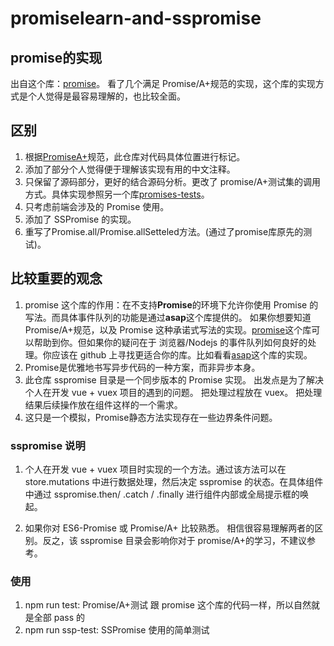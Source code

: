 # promiselearn-and-sspromise

## promise的实现
出自这个库：[promise](https://github.com/then/promise)。
看了几个满足 Promise/A+规范的实现，这个库的实现方式是个人觉得是最容易理解的，也比较全面。

## 区别

1. 根据[PromiseA+](https://promisesaplus.com/)规范，此仓库对代码具体位置进行标记。
2. 添加了部分个人觉得便于理解该实现有用的中文注释。
3. 只保留了源码部分，更好的结合源码分析。更改了 promise/A+测试集的调用方式。具体实现参照另一个库[promises-tests](https://github.com/promises-aplus/promises-tests)。
4. 只考虑前端会涉及的 Promise 使用。
5. 添加了 SSPromise 的实现。
6. 重写了Promise.all/Promise.allSetteled方法。(通过了promise库原先的测试)。

## 比较重要的观念

1. promise 这个库的作用：在不支持**Promise**的环境下允许你使用 Promise 的写法。而具体事件队列的功能是通过**asap**这个库提供的。
   如果你想要知道 Promise/A+规范，以及 Promise 这种承诺式写法的实现。[promise](https://github.com/then/promise)这个库可以帮助到你。但如果你的疑问在于
   浏览器/Nodejs 的事件队列如何良好的处理。你应该在 github 上寻找更适合你的库。比如看看[asap](https://github.com/kriskowal/asap)这个库的实现。
2. Promise是优雅地书写异步代码的一种方案，而非异步本身。
3. 此仓库 sspromise 目录是一个同步版本的 Promise 实现。 出发点是为了解决个人在开发 vue + vuex 项目的遇到的问题。 把处理过程放在 vuex。 把处理结果后续操作放在组件这样的一个需求。
4. 这只是一个模拟，Promise静态方法实现存在一些边界条件问题。

### sspromise 说明

1. 个人在开发 vue + vuex 项目时实现的一个方法。通过该方法可以在 store.mutations 中进行数据处理，然后决定 sspromise 的状态。在具体组件中通过 sspromise.then/ .catch / .finally 进行组件内部或全局提示框的唤起。

2. 如果你对 ES6-Promise 或 Promise/A+ 比较熟悉。 相信很容易理解两者的区别。反之，该 sspromise 目录会影响你对于 promise/A+的学习，不建议参考。

### 使用

1. npm run test: Promise/A+测试 跟 promise 这个库的代码一样，所以自然就是全部 pass 的
2. npm run ssp-test: SSPromise 使用的简单测试
